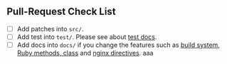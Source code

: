 ## Pull-Request Check List

- [ ] Add patches into `src/`.
- [ ] Add test into `test/`. Please see about [test docs](/docs/test).
- [ ] Add docs into `docs/` if you change the features such as [build system](/docs/install), [Ruby methods, class](/docs/class_and_method) and [nginx directives](/docs/directives).
aaa
